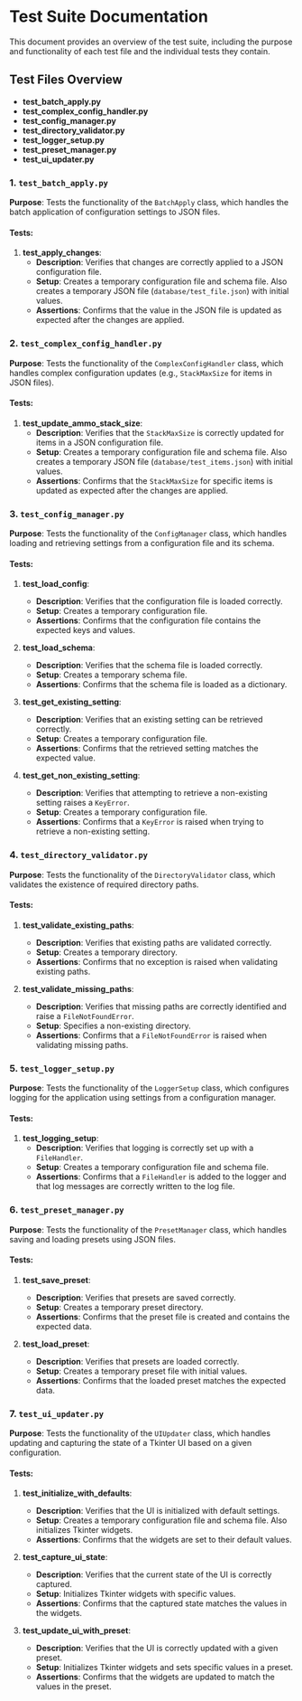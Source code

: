 # Test Suite Documentation

This document provides an overview of the test suite, including the purpose and functionality of each test file and the individual tests they contain.

## Test Files Overview

- **test_batch_apply.py**
- **test_complex_config_handler.py**
- **test_config_manager.py**
- **test_directory_validator.py**
- **test_logger_setup.py**
- **test_preset_manager.py**
- **test_ui_updater.py**

### 1. `test_batch_apply.py`

**Purpose**: Tests the functionality of the `BatchApply` class, which handles the batch application of configuration settings to JSON files.

#### Tests:
1. **test_apply_changes**:
    - **Description**: Verifies that changes are correctly applied to a JSON configuration file.
    - **Setup**: Creates a temporary configuration file and schema file. Also creates a temporary JSON file (`database/test_file.json`) with initial values.
    - **Assertions**: Confirms that the value in the JSON file is updated as expected after the changes are applied.

### 2. `test_complex_config_handler.py`

**Purpose**: Tests the functionality of the `ComplexConfigHandler` class, which handles complex configuration updates (e.g., `StackMaxSize` for items in JSON files).

#### Tests:
1. **test_update_ammo_stack_size**:
    - **Description**: Verifies that the `StackMaxSize` is correctly updated for items in a JSON configuration file.
    - **Setup**: Creates a temporary configuration file and schema file. Also creates a temporary JSON file (`database/test_items.json`) with initial values.
    - **Assertions**: Confirms that the `StackMaxSize` for specific items is updated as expected after the changes are applied.

### 3. `test_config_manager.py`

**Purpose**: Tests the functionality of the `ConfigManager` class, which handles loading and retrieving settings from a configuration file and its schema.

#### Tests:
1. **test_load_config**:
    - **Description**: Verifies that the configuration file is loaded correctly.
    - **Setup**: Creates a temporary configuration file.
    - **Assertions**: Confirms that the configuration file contains the expected keys and values.

2. **test_load_schema**:
    - **Description**: Verifies that the schema file is loaded correctly.
    - **Setup**: Creates a temporary schema file.
    - **Assertions**: Confirms that the schema file is loaded as a dictionary.

3. **test_get_existing_setting**:
    - **Description**: Verifies that an existing setting can be retrieved correctly.
    - **Setup**: Creates a temporary configuration file.
    - **Assertions**: Confirms that the retrieved setting matches the expected value.

4. **test_get_non_existing_setting**:
    - **Description**: Verifies that attempting to retrieve a non-existing setting raises a `KeyError`.
    - **Setup**: Creates a temporary configuration file.
    - **Assertions**: Confirms that a `KeyError` is raised when trying to retrieve a non-existing setting.

### 4. `test_directory_validator.py`

**Purpose**: Tests the functionality of the `DirectoryValidator` class, which validates the existence of required directory paths.

#### Tests:
1. **test_validate_existing_paths**:
    - **Description**: Verifies that existing paths are validated correctly.
    - **Setup**: Creates a temporary directory.
    - **Assertions**: Confirms that no exception is raised when validating existing paths.

2. **test_validate_missing_paths**:
    - **Description**: Verifies that missing paths are correctly identified and raise a `FileNotFoundError`.
    - **Setup**: Specifies a non-existing directory.
    - **Assertions**: Confirms that a `FileNotFoundError` is raised when validating missing paths.

### 5. `test_logger_setup.py`

**Purpose**: Tests the functionality of the `LoggerSetup` class, which configures logging for the application using settings from a configuration manager.

#### Tests:
1. **test_logging_setup**:
    - **Description**: Verifies that logging is correctly set up with a `FileHandler`.
    - **Setup**: Creates a temporary configuration file and schema file.
    - **Assertions**: Confirms that a `FileHandler` is added to the logger and that log messages are correctly written to the log file.

### 6. `test_preset_manager.py`

**Purpose**: Tests the functionality of the `PresetManager` class, which handles saving and loading presets using JSON files.

#### Tests:
1. **test_save_preset**:
    - **Description**: Verifies that presets are saved correctly.
    - **Setup**: Creates a temporary preset directory.
    - **Assertions**: Confirms that the preset file is created and contains the expected data.

2. **test_load_preset**:
    - **Description**: Verifies that presets are loaded correctly.
    - **Setup**: Creates a temporary preset file with initial values.
    - **Assertions**: Confirms that the loaded preset matches the expected data.

### 7. `test_ui_updater.py`

**Purpose**: Tests the functionality of the `UIUpdater` class, which handles updating and capturing the state of a Tkinter UI based on a given configuration.

#### Tests:
1. **test_initialize_with_defaults**:
    - **Description**: Verifies that the UI is initialized with default settings.
    - **Setup**: Creates a temporary configuration file and schema file. Also initializes Tkinter widgets.
    - **Assertions**: Confirms that the widgets are set to their default values.

2. **test_capture_ui_state**:
    - **Description**: Verifies that the current state of the UI is correctly captured.
    - **Setup**: Initializes Tkinter widgets with specific values.
    - **Assertions**: Confirms that the captured state matches the values in the widgets.

3. **test_update_ui_with_preset**:
    - **Description**: Verifies that the UI is correctly updated with a given preset.
    - **Setup**: Initializes Tkinter widgets and sets specific values in a preset.
    - **Assertions**: Confirms that the widgets are updated to match the values in the preset.

